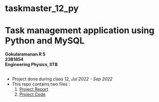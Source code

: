 # taskmaster_12_py
# Task management application using Python and MySQL
**Gokularamanan R S<br>23B1854<br>Engineering Physics, IITB** <br> <br>
- Project done during class 12, _Jul 2022 - Sep 2022_ <br>
- This repo contains two files :
  1. [Project Report](https://github.com/ramanan849/taskmaster_12_py/blob/565d2e04df69ce52e694bf3e847034fef245afec/Final%20-%20CS%20Project%20-%20Final.pdf)
  2. [Project Code](https://github.com/ramanan849/taskmaster_12_py/blob/565d2e04df69ce52e694bf3e847034fef245afec/Project%20Code.py) 

